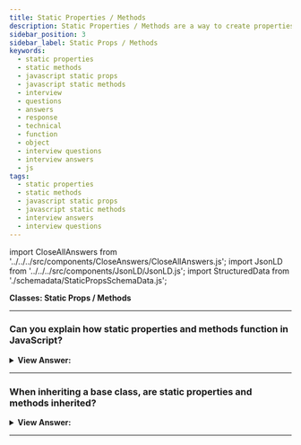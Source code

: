 ```yaml
---
title: Static Properties / Methods
description: Static Properties / Methods are a way to create properties and methods that are shared by all instances of a class. JavaScript Frontend Interview Questions
sidebar_position: 3
sidebar_label: Static Props / Methods
keywords:
  - static properties
  - static methods
  - javascript static props
  - javascript static methods
  - interview
  - questions
  - answers
  - response
  - technical
  - function
  - object
  - interview questions
  - interview answers
  - js
tags:
  - static properties
  - static methods
  - javascript static props
  - javascript static methods
  - interview answers
  - interview questions
---
```


import CloseAllAnswers from '../../../src/components/CloseAnswers/CloseAllAnswers.js';
import JsonLD from '../../../src/components/JsonLD/JsonLD.js';
import StructuredData from './schemadata/StaticPropsSchemaData.js';

<JsonLD data={StructuredData} />

<head>
  <title>Static Properties / Methods | JavaScript Interview Answers</title>
</head>

**Classes: Static Props / Methods**

<CloseAllAnswers />

---

### Can you explain how static properties and methods function in JavaScript?

<details>
  <summary><strong>View Answer:</strong></summary>
  <div>
  <div><strong>Interview Response:</strong> The static keyword defines a static method or property for a class. Neither static methods nor static properties get called on class instances, and instead, they get called on the class itself. Static methods are often utility functions, such as functions to create or clone objects. In contrast, static properties are helpful for caches, fixed-configuration, or any other data you do not need to get replicated across instances. To call a static method or property within another static method of the same class, you can use the “this” keyword.
</div><br />
  <div>
  
  <strong>Syntax:</strong><br /><br />

  <div></div>

```js
Method: static methodName() { ... }

Property: static propertyName [= value]
```

  </div><br />
  <div><strong className="codeExample">Code Example:</strong> Static Method and Static Property<br /><br />

  <div></div>

```js
class User {
  static staticProp = 'I see you...'; // static property
  static staticMethod() {
    // static method
    console.log(this === User);
    console.log(this.staticProp);
  }
}

User.staticMethod(); // true, I see you...

//////////////////////////////////////

// That does the same as assigning it as a property directly:

class User {}

// The value of this in User.staticMethod() call is the class constructor User itself
User.staticMethod = function () {
  console.log(this === User);
};

User.staticMethod(); // true
```

---

:::note
The easiest way to remember how static methods work is to always call the method on the class name directly. Example: Rabbit.methodName - We are not required to declare a new Class Object for static methods or properties (class fields).
:::

  </div>
  </div>
</details>

---

### When inheriting a base class, are static properties and methods inherited?

<details>
  <summary><strong>View Answer:</strong></summary>
  <div>
  <div><strong>Interview Response:</strong> Yes, both static properties and methods get inherited by default.
</div><br />
  <div><strong className="codeExample">Code Example:</strong> Static Property and Method Inheritance<br /><br />

  <div></div>

```js
class Animal {
  static planet = 'Earth';

  constructor(name, speed) {
    this.speed = speed;
    this.name = name;
  }

  run(speed = 0) {
    this.speed += speed;
    console.log(`${this.name} runs with speed ${this.speed}.`);
  }

  static compare(animalA, animalB) {
    return animalA.speed - animalB.speed;
  }
}

// Inherit from Animal
class Rabbit extends Animal {
  hide() {
    console.log(`${this.name} hides!`);
  }
}

let rabbits = [new Rabbit('White Rabbit', 10), new Rabbit('Black Rabbit', 5)];

rabbits.sort(Rabbit.compare);

rabbits[0].run(); // Black Rabbit runs with speed 5.

console.log(Rabbit.planet); // Earth
```

  </div>
  </div>
</details>

---
